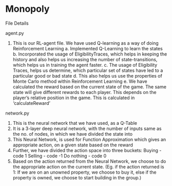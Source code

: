 # Monopoly


File Details

agent.py
1. This is our RL-agent file. We have used Q-learning as a way of doing Reinforcement Learning
    a. Implemented Q-Learning to learn the states
    b. Incorporated the usage of EligibilityTraces, which helps in keeping the history and also helps us increasing the number of state-transitions, which helps us in training the agent faster. 
    c. The usage of Eligibility Traces, helps us determine, which particular set of states have led to a particular good or bad state
    d. This also helps us use the properties of Monte Carlo method within Reinforcement Learning 
    e. We have calculated the reward based on the current state of the game. The same state will give different rewards to each player. This depends on the player’s relative position in the game. This is calculated in ‘calculateReward’     


network.py
1. This is the neural network that we have used, as a Q-Table
2. It is a 3-layer deep neural network, with the number of inputs same as the no. of nodes, in which we have divided the state into
3. This Neural Network, is used for Function Approximation which gives an appropriate action, on a given state based on the reward
4. Further, we have divided the action space into three buckets:
    Buying - code 1
    Selling - code -1
    Do nothing - code 0
5. Based on the action returned from the Neural Network, we choose to do the appropriate action on the current state. (Eg. if the action returned is 1: If we are on an unowned property, we choose to buy it, else if the property is owned, we choose to start building in the group.)
